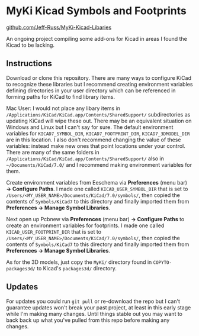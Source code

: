 # MyKi Kicad Symbols and Footprints

[github.com/Jeff-Russ/MyKi-Kicad-Libaries](https://github.com/Jeff-Russ/MyKi-Kicad-Libaries)  

An ongoing project compiling some add-ons for Kicad in areas I found the Kicad to be lacking.

## Instructions
  
Download or clone this repository. There are many ways to configure KiCad to recognize these libraries but I recommend creating environment variables defining directories in your user directory which can be referenced in forming paths for KiCad to find library items. 

Mac User: I would not place any libary items in `/Applications/KiCad/KiCad.app/Contents/SharedSupport/` subdirectories as updating KiCad will wipe these out. There may be an equivalent situation on Windows and Linux but I can't say for sure. The default environment variables for `KICAD7_SYMBOL_DIR`, `KICAD7_FOOTPRINT_DIR`, `KICAD7_3DMODEL_DIR` are in this location. I also don't recommend changing the value of these variables: instead make new ones that point locations under your control. There are many of the same folders in `/Applications/KiCad/KiCad.app/Contents/SharedSupport/` also in `~/Documents/KiCad/7.0/` and I recommend making environment variables for them. 

Create environment variables from Eeschema via **Preferences** (menu bar) **→ Configure Paths**. I made one called `KICAD_USER_SYMBOL_DIR` that is set to `/Users/<MY_USER_NAME>/Documents/KiCad/7.0/symbols/`, then copied the contents of `Symbols/KiCad7` to this directory and finally imported them from **Preferences → Manage Symbol Libraries**. 

Next open up Pcbnew via **Preferences** (menu bar) **→ Configure Paths** to create an environment variables for footprints. I made one called `KICAD_USER_FOOTPRINT_DIR` that is set to `/Users/<MY_USER_NAME>/Documents/KiCad/7.0/symbols/`, then copied the contents of `Symbols/KiCad7` to this directory and finally imported them from **Preferences → Manage Symbol Libraries**. 

As for the 3D models, just copy the `MyKi/` directory found in `COPYTO-packages3d/` to Kicad's `packages3d/` directory.  

## Updates

For updates you could run `git pull` or re-download the repo but I can't guarantee updates won't break your past project, at least in this early stage while I'm making many changes. Until things stable out you may want to back back up what you've pulled from this repo before making any changes. 
